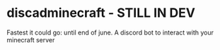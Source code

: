 # discadminecraft - STILL IN DEV
Fastest it could go: until end of june.
A discord bot to interact with your minecraft server
